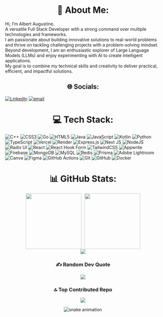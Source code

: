 <!-- Center only the main headings -->
<div align="center">

# 💫 About Me:
</div>
<div align="left">

Hi, I’m Albert Augustine.<br>
A versatile Full Stack Developer with a strong command over multiple technologies and frameworks. <br>
I am passionate about building innovative solutions to real-world problems and thrive on tackling challenging projects with a problem-solving mindset. <br>
Beyond development, I am an enthusiastic explorer of Large Language Models (LLMs) and enjoy experimenting with AI to create intelligent applications. <br>
My goal is to combine my technical skills and creativity to deliver practical, efficient, and impactful solutions.
</div>

<div align="center">

## 🌐 Socials:
</div>
<div align="left">

[![LinkedIn](https://img.shields.io/badge/LinkedIn-%230077B5.svg?logo=linkedin&logoColor=white)](https://linkedin.com/in/https://www.linkedin.com/in/albertaugustine1884/)
[![email](https://img.shields.io/badge/Email-D14836?logo=gmail&logoColor=white)](mailto:albertnedumudy@gmail.com)
</div>

<div align="center">

# 💻 Tech Stack:
</div>
<div align="left">

![C++](https://img.shields.io/badge/c++-%2300599C.svg?style=for-the-badge&logo=c%2B%2B&logoColor=white) 
![CSS3](https://img.shields.io/badge/css3-%231572B6.svg?style=for-the-badge&logo=css3&logoColor=white) 
![Go](https://img.shields.io/badge/go-%2300ADD8.svg?style=for-the-badge&logo=go&logoColor=white) 
![HTML5](https://img.shields.io/badge/html5-%23E34F26.svg?style=for-the-badge&logo=html5&logoColor=white) 
![Java](https://img.shields.io/badge/java-%23ED8B00.svg?style=for-the-badge&logo=openjdk&logoColor=white) 
![JavaScript](https://img.shields.io/badge/javascript-%23323330.svg?style=for-the-badge&logo=javascript&logoColor=%23F7DF1E) 
![Kotlin](https://img.shields.io/badge/kotlin-%237F52FF.svg?style=for-the-badge&logo=kotlin&logoColor=white) 
![Python](https://img.shields.io/badge/python-3670A0?style=for-the-badge&logo=python&logoColor=ffdd54) 
![TypeScript](https://img.shields.io/badge/typescript-%23007ACC.svg?style=for-the-badge&logo=typescript&logoColor=white) 
![Vercel](https://img.shields.io/badge/vercel-%23000000.svg?style=for-the-badge&logo=vercel&logoColor=white) 
![Render](https://img.shields.io/badge/Render-%46E3B7.svg?style=for-the-badge&logo=render&logoColor=white) 
![Express.js](https://img.shields.io/badge/express.js-%23404d59.svg?style=for-the-badge&logo=express&logoColor=%2361DAFB) 
![Next JS](https://img.shields.io/badge/Next-black?style=for-the-badge&logo=next.js&logoColor=white) 
![NodeJS](https://img.shields.io/badge/node.js-6DA55F?style=for-the-badge&logo=node.js&logoColor=white) 
![Radix UI](https://img.shields.io/badge/radix%20ui-161618.svg?style=for-the-badge&logo=radix-ui&logoColor=white) 
![React](https://img.shields.io/badge/react-%2320232a.svg?style=for-the-badge&logo=react&logoColor=%2361DAFB) 
![React Hook Form](https://img.shields.io/badge/React%20Hook%20Form-%23EC5990.svg?style=for-the-badge&logo=reacthookform&logoColor=white) 
![TailwindCSS](https://img.shields.io/badge/tailwindcss-%2338B2AC.svg?style=for-the-badge&logo=tailwind-css&logoColor=white) 
![Appwrite](https://img.shields.io/badge/Appwrite-%23FD366E.svg?style=for-the-badge&logo=appwrite&logoColor=white) 
![Firebase](https://img.shields.io/badge/firebase-a08021?style=for-the-badge&logo=firebase&logoColor=ffcd34) 
![MongoDB](https://img.shields.io/badge/MongoDB-%234ea94b.svg?style=for-the-badge&logo=mongodb&logoColor=white) 
![MySQL](https://img.shields.io/badge/mysql-4479A1.svg?style=for-the-badge&logo=mysql&logoColor=white) 
![Redis](https://img.shields.io/badge/redis-%23DD0031.svg?style=for-the-badge&logo=redis&logoColor=white) 
![Prisma](https://img.shields.io/badge/Prisma-3982CE?style=for-the-badge&logo=Prisma&logoColor=white) 
![Adobe Lightroom](https://img.shields.io/badge/Adobe%20Lightroom-31A8FF.svg?style=for-the-badge&logo=Adobe%20Lightroom&logoColor=white) 
![Canva](https://img.shields.io/badge/Canva-%2300C4CC.svg?style=for-the-badge&logo=Canva&logoColor=white) 
![Figma](https://img.shields.io/badge/figma-%23F24E1E.svg?style=for-the-badge&logo=figma&logoColor=white) 
![GitHub Actions](https://img.shields.io/badge/github%20actions-%232671E5.svg?style=for-the-badge&logo=githubactions&logoColor=white) 
![Git](https://img.shields.io/badge/git-%23F05033.svg?style=for-the-badge&logo=git&logoColor=white) 
![GitHub](https://img.shields.io/badge/github-%23121011.svg?style=for-the-badge&logo=github&logoColor=white) 
![Docker](https://img.shields.io/badge/docker-%230db7ed.svg?style=for-the-badge&logo=docker&logoColor=white)

</div>

<div align="center">

# 📊 GitHub Stats:
</div>

<div align="center">

<!-- First two blocks side by side -->
<div style="display: flex; justify-content: center; gap: 10px;">
  <img src="https://github-readme-stats.vercel.app/api?username=Pyro-Warrior-1884&theme=gotham&hide_border=false&include_all_commits=true&count_private=true" height="180px"/>
  <img src="https://nirzak-streak-stats.vercel.app/?user=Pyro-Warrior-1884&theme=gotham&hide_border=false" height="180px"/>
</div>

<!-- Third block centered on the next line -->
<div align="center">
  <img src="https://github-readme-stats.vercel.app/api/top-langs/?username=Pyro-Warrior-1884&theme=gotham&hide_border=false&include_all_commits=true&count_private=true&layout=compact" />
</div>

</div>

<div align="center">

### ✍️ Random Dev Quote

![](https://quotes-github-readme.vercel.app/api?type=horizontal&theme=radical)
</div>

<div align="center">

### 🔝 Top Contributed Repo

![](https://github-contributor-stats.vercel.app/api?username=Pyro-Warrior-1884&limit=5&theme=gotham&combine_all_yearly_contributions=true)
</div>

<div align="center">

![snake animation](https://raw.githubusercontent.com/YourUserName/YourUserName/output/github-contribution-grid-snake.svg)

</div>



<!-- Proudly created with GPRM ( https://gprm.itsvg.in ) -->
